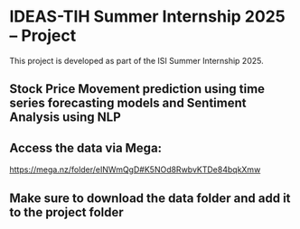 # IDEAS-TIH Summer Internship 2025 – Project

This project is developed as part of the ISI Summer Internship 2025.

## Stock Price Movement prediction using time series forecasting models and Sentiment Analysis using NLP

## Access the data via Mega:
https://mega.nz/folder/eINWmQgD#K5NOd8RwbvKTDe84bqkXmw

## Make sure to download the data folder and add it to the project folder